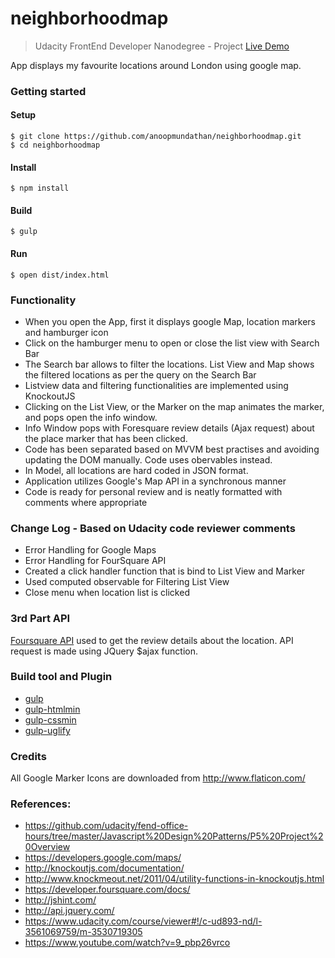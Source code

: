# neighborhoodmap
> Udacity FrontEnd Developer Nanodegree - Project
[Live Demo](http://anoopmundathan.github.io/neighborhoodmap/dist)

App displays my favourite locations around London using google map.

### Getting started
#### Setup
```
$ git clone https://github.com/anoopmundathan/neighborhoodmap.git
$ cd neighborhoodmap
```
#### Install
```
$ npm install
```
#### Build
```
$ gulp
```
#### Run
```
$ open dist/index.html
```

### Functionality

* When you open the App, first it displays google Map, location markers and hamburger icon
* Click on the hamburger menu to open or close the list view with Search Bar
* The Search bar allows to filter the locations. List View and Map shows the filtered locations as per the query on the Search Bar
* Listview data and filtering functionalities are implemented using KnockoutJS
* Clicking on the List View, or the Marker on the map  animates the marker, and pops open the info window.
* Info Window pops with Foresquare review details (Ajax request) about the place marker that has been clicked.
* Code has been separated based on MVVM best practises and avoiding updating the DOM manually. Code uses obervables instead.
* In Model, all locations are hard coded in JSON format.
* Application utilizes Google's Map API in a synchronous manner
* Code is ready for personal review and is neatly formatted with comments where appropriate

### Change Log - Based on Udacity code reviewer comments 
* Error Handling for Google Maps
* Error Handling for FourSquare API
* Created a click handler function that is bind to List View and Marker
* Used computed observable for Filtering List View
* Close menu when location list is clicked

### 3rd Part API
[Foursquare API]( https://developer.foursquare.com/docs/) used to get the review details about the location. API request is made using JQuery $ajax function.

### Build tool and Plugin
* [gulp](http://gulpjs.com/) 
* [gulp-htmlmin](https://www.npmjs.com/package/gulp-htmlmin)
* [gulp-cssmin](https://www.npmjs.com/package/gulp-cssmin)
* [gulp-uglify](https://www.npmjs.com/package/gulp-uglify)

### Credits

All Google Marker Icons are downloaded from http://www.flaticon.com/

### References:
* https://github.com/udacity/fend-office-hours/tree/master/Javascript%20Design%20Patterns/P5%20Project%20Overview
* https://developers.google.com/maps/
* http://knockoutjs.com/documentation/
* http://www.knockmeout.net/2011/04/utility-functions-in-knockoutjs.html
* https://developer.foursquare.com/docs/
* http://jshint.com/
* http://api.jquery.com/
* https://www.udacity.com/course/viewer#!/c-ud893-nd/l-3561069759/m-3530719305
* https://www.youtube.com/watch?v=9_pbp26vrco
